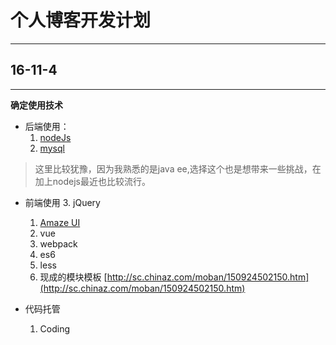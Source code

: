 # 个人博客开发计划
***

## 16-11-4
---------
**确定使用技术**
- 后端使用：
  1. [nodeJs](http://nodejs.cn/)
  2. [mysql](http://www.mysql.com/)
> 这里比较犹豫，因为我熟悉的是java ee,选择这个也是想带来一些挑战，在加上nodejs最近也比较流行。

- 前端使用
  3. jQuery
  1. [Amaze UI](http://amazeui.org/ "Amaze UI | 中国首个开源 HTML5 跨屏前端框架")
  4. vue
  5. webpack
  6. es6
  7. less
  2. 现成的模块模板 [http://sc.chinaz.com/moban/150924502150.htm](http://sc.chinaz.com/moban/150924502150.htm)

- 代码托管
    1. Coding
